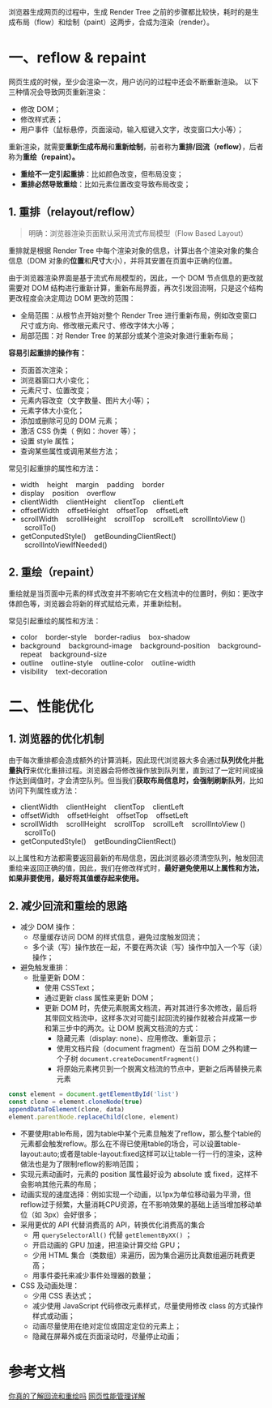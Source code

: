 浏览器生成网页的过程中，生成 Render Tree 之前的步骤都比较快，耗时的是生成布局（flow）和绘制（paint）这两步，合成为渲染（render）。
# 一、reflow & repaint
网页生成的时候，至少会渲染一次，用户访问的过程中还会不断重新渲染。
以下三种情况会导致网页重新渲染：

   - 修改 DOM；
   - 修改样式表；
   - 用户事件（鼠标悬停，页面滚动，输入框键入文字，改变窗口大小等）；

重新渲染，就需要**重新生成布局**和**重新绘制**，前者称为**重排/回流（reflow）**，后者称为**重绘（repaint）。**

   - **重绘不一定引起重排**：比如颜色改变，但布局没变；
   - **重排必然导致重绘**：比如元素位置改变导致布局改变；
## 1. 重排（relayout/reflow）

> 明确：浏览器渲染页面默认采用流式布局模型（Flow Based Layout）

重排就是根据 Render Tree 中每个渲染对象的信息，计算出各个渲染对象的集合信息（DOM 对象的**位置**和**尺寸**大小），并将其安置在页面中正确的位置。

由于浏览器渲染界面是基于流式布局模型的，因此，一个 DOM 节点信息的更改就需要对 DOM 结构进行重新计算，重新布局界面，再次引发回流啊，只是这个结构更改程度会决定周边 DOM 更改的范围：

- 全局范围：从根节点开始对整个 Render Tree 进行重新布局，例如改变窗口尺寸或方向、修改根元素尺寸、修改字体大小等；
- 局部范围：对 Render Tree 的某部分或某个渲染对象进行重新布局；

**容易引起重排的操作有：**

- 页面首次渲染；
- 浏览器窗口大小变化；
- 元素尺寸、位置改变；
- 元素内容改变（文字数量、图片大小等）；
- 元素字体大小变化；
- 添加或删除可见的 DOM 元素；
- 激活 CSS 伪类（ 例如：:hover 等）；
- 设置 style 属性；
- 查询某些属性或调用某些方法；

常见引起重排的属性和方法：

- width    height    margin    padding    border
- display    position    overflow
- clientWidth    clientHeight    clientTop    clientLeft
- offsetWidth    offsetHeight    offsetTop    offsetLeft
- scrollWidth    scrollHeight    scrollTop    scrollLeft    scrollIntoView ()   scrollTo()
- getConputedStyle()    getBoundingClientRect()    scrollIntoViewIfNeeded()

## 2. 重绘（repaint）
重绘就是当页面中元素的样式改变并不影响它在文档流中的位置时，例如：更改字体颜色等，浏览器会将新的样式赋给元素，并重新绘制。

常见引起重绘的属性和方法：

- color    border-style    border-radius    box-shadow
- background    background-image    background-position    background-repeat    background-size
- outline    outline-style    outline-color    outline-width
- visibility    text-decoration

# 二、性能优化
## 1. 浏览器的优化机制
由于每次重排都会造成额外的计算消耗，因此现代浏览器大多会通过**队列优化**并**批量执行**来优化重排过程。浏览器会将修改操作放到队列里，直到过了一定时间或操作达到阈值时，才会清空队列。但当我们**获取布局信息时，会强制刷新队列**，比如访问下列属性或方法：

- clientWidth    clientHeight    clientTop    clientLeft
- offsetWidth    offsetHeight    offsetTop    offsetLeft
- scrollWidth    scrollHeight    scrollTop    scrollLeft    scrollIntoView ()   scrollTo()
- getConputedStyle()    getBoundingClientRect()

以上属性和方法都需要返回最新的布局信息，因此浏览器必须清空队列，触发回流重绘来返回正确的值，因此，我们在修改样式时，**最好避免使用以上属性和方法，如果非要使用，最好将其值缓存起来使用。**

## 2. 减少回流和重绘的思路

- 减少 DOM 操作：
   - 尽量缓存访问 DOM 的样式信息，避免过度触发回流；
   - 多个读（写）操作放在一起，不要在两次读（写）操作中加入一个写（读）操作；
- 避免触发重排：
   - 批量更新 DOM：
      - 使用 CSSText；
      - 通过更新 class 属性来更新 DOM；
      - 更新 DOM 时，先使元素脱离文档流，再对其进行多次修改，最后将其带回文档流中，这样多次对可能引起回流的操作就被合并成第一步和第三步中的两次。让 DOM 脱离文档流的方式：
         - 隐藏元素（display: none）、应用修改、重新显示；
         - 使用文档片段（document fragment）在当前 DOM 之外构建一个子树
`document.createDocumentFragment()`
         - 将原始元素拷贝到一个脱离文档流的节点中，更新之后再替换元素元素

```javascript
const element = document.getElementById('list')
const clone = element.cloneNode(true)
appendDataToElement(clone, data)
element.parentNode.replaceChild(clone, element)
```

   - 不要使用table布局，因为table中某个元素旦触发了reflow，那么整个table的元素都会触发reflow。那么在不得已使用table的场合，可以设置table-layout:auto;或者是table-layout:fixed这样可以让table一行一行的渲染，这种做法也是为了限制reflow的影响范围；
   - 实现元素动画时，元素的 position 属性最好设为 absolute 或 fixed，这样不会影响其他元素的布局；
   - 动画实现的速度选择：例如实现一个动画，以1px为单位移动最为平滑，但reflow过于频繁，大量消耗CPU资源，在不影响效果的基础上适当增加移动单位（如 3px）会好很多；
- 采用更优的 API 代替消费高的 API，转换优化消费高的集合
   - 用 `querySelectorAll()` 代替 `getElementByXX()` ；
   - 开启动画的 GPU 加速，把渲染计算交给 GPU；
   - 少用 HTML 集合（类数组）来遍历，因为集合遍历比真数组遍历耗费更高；
   - 用事件委托来减少事件处理器的数量；
- CSS 及动画处理：
   - 少用 CSS 表达式；
   - 减少使用 JavaScript 代码修改元素样式，尽量使用修改 class 的方式操作样式或动画；
   - 动画尽量使用在绝对定位或固定定位的元素上；
   - 隐藏在屏幕外或在页面滚动时，尽量停止动画；

# 参考文档
[你真的了解回流和重绘吗](https://segmentfault.com/a/1190000017329980)
[网页性能管理详解](http://www.ruanyifeng.com/blog/2015/09/web-page-performance-in-depth.html)

